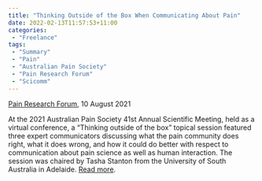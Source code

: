```yaml
---
title: "Thinking Outside of the Box When Communicating About Pain"
date: 2022-02-13T11:57:53+11:00
categories:
 - "Freelance"
tags:
 - "Summary"
 - "Pain"
 - "Australian Pain Society"
 - "Pain Research Forum" 
 - "Scicomm"
---
```


<!--more-->

[Pain Research Forum](https://www.painresearchforum.org/), 10 August 2021

At the 2021 Australian Pain Society 41st Annual Scientific Meeting, held as a virtual conference, a “Thinking outside of the box” topical session featured three expert communicators discussing what the pain community does right, what it does wrong, and how it could do better with respect to communication about pain science as well as human interaction. The session was chaired by Tasha Stanton from the University of South Australia in Adelaide. [Read more](https://www.painresearchforum.org/news/176410-thinking-outside-box-when-communicating-about-pain).